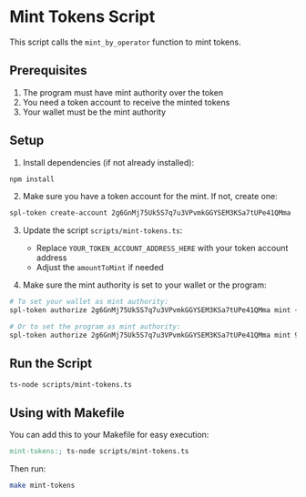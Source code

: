 # Mint Tokens Script

This script calls the `mint_by_operator` function to mint tokens.

## Prerequisites

1. The program must have mint authority over the token
2. You need a token account to receive the minted tokens
3. Your wallet must be the mint authority

## Setup

1. Install dependencies (if not already installed):
```bash
npm install
```

2. Make sure you have a token account for the mint. If not, create one:
```bash
spl-token create-account 2g6GnMj75Uk5S7q7u3VPvmkGGYSEM3KSa7tUPe41QMma
```

3. Update the script `scripts/mint-tokens.ts`:
   - Replace `YOUR_TOKEN_ACCOUNT_ADDRESS_HERE` with your token account address
   - Adjust the `amountToMint` if needed

4. Make sure the mint authority is set to your wallet or the program:
```bash
# To set your wallet as mint authority:
spl-token authorize 2g6GnMj75Uk5S7q7u3VPvmkGGYSEM3KSa7tUPe41QMma mint <YOUR_WALLET_ADDRESS>

# Or to set the program as mint authority:
spl-token authorize 2g6GnMj75Uk5S7q7u3VPvmkGGYSEM3KSa7tUPe41QMma mint 9ftLECMyJfEk27kjxyrs3cPh8h6EtKET7gpj8v2RqN1e
```

## Run the Script

```bash
ts-node scripts/mint-tokens.ts
```

## Using with Makefile

You can add this to your Makefile for easy execution:

```makefile
mint-tokens:; ts-node scripts/mint-tokens.ts
```

Then run:
```bash
make mint-tokens
```

